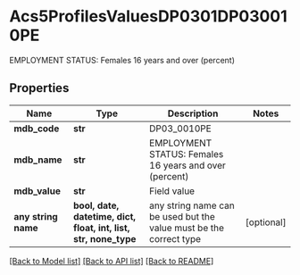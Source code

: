 # Acs5ProfilesValuesDP0301DP030010PE

EMPLOYMENT STATUS: Females 16 years and over (percent)

## Properties
Name | Type | Description | Notes
------------ | ------------- | ------------- | -------------
**mdb_code** | **str** | DP03_0010PE | 
**mdb_name** | **str** | EMPLOYMENT STATUS: Females 16 years and over (percent) | 
**mdb_value** | **str** | Field value | 
**any string name** | **bool, date, datetime, dict, float, int, list, str, none_type** | any string name can be used but the value must be the correct type | [optional]

[[Back to Model list]](../README.md#documentation-for-models) [[Back to API list]](../README.md#documentation-for-api-endpoints) [[Back to README]](../README.md)


